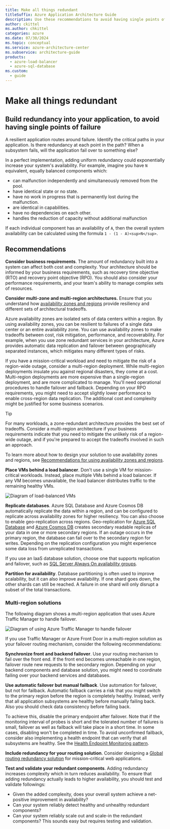 ```yaml
---
title: Make all things redundant
titleSuffix: Azure Application Architecture Guide
description: Use these recommendations to avoid having single points of failure, by building redundancy into your application.
author: ckittel
ms.author: chkittel
categories: azure
ms.date: 07/30/2024
ms.topic: conceptual
ms.service: azure-architecture-center
ms.subservice: architecture-guide
products:
  - azure-load-balancer
  - azure-sql-database
ms.custom:
  - guide
---
```


# Make all things redundant

## Build redundancy into your application, to avoid having single points of failure

A resilient application routes around failure. Identify the critical paths in your application. Is there redundancy at each point in the path? When a subsystem fails, will the application fail over to something else?
 
In a perfect implementation, adding uniform redundancy could exponentially increase your system's availability. For example, imagine you have `N` equivalent, equally balanced components which:

- can malfunction independently and simultaneously removed from the pool.
- have identical state or no state.
- have no work in progress that is permanently lost during the malfunction.
- are identical in capabilities.
- have no dependencies on each other.
- handles the reduction of capacity without additional malfunction

If each individual component has an availability of `A`, then the overall system availability can be calculated using the formula `1 - (1 - A)<sup>N</sup>`.

## Recommendations

**Consider business requirements**. The amount of redundancy built into a system can affect both cost and complexity. Your architecture should be informed by your business requirements, such as recovery time objective (RTO) and recovery point objective (RPO). You should also consider your performance requirements, and your team's ability to manage complex sets of resources.

**Consider multi-zone and multi-region architectures.** Ensure that you understand how [availability zones and regions](/azure/reliability/availability-zones-overview) provide resiliency and different sets of architectural tradeoffs.

Azure availability zones are isolated sets of data centers within a region. By using availability zones, you can be resilient to failures of a single data center or an entire availability zone. You can use availability zones to make tradeoffs between cost, risk mitigation, performance, and recoverability. For example, when you use zone redundant services in your architecture, Azure provides automatic data replication and failover between geographically separated instances, which mitigates many different types of risks.

If you have a mission-critical workload and need to mitigate the risk of a region-wide outage, consider a multi-region deployment. While multi-region deployments insulate you against regional disasters, they come at a cost. Multi-region deployments are more expensive than a single-region deployment, and are more complicated to manage. You'll need operational procedures to handle failover and failback. Depending on your RPO requirements, you might need to accept slightly lower performance to enable cross-region data replication. The additional cost and complexity might be justified for some business scenarios.

> [!TIP]
> For many workloads, a zone-redundant architecture provides the best set of tradeoffs. Consider a multi-region architecture if your business requirements indicate that you need to mitigate the unlikely risk of a region-wide outage, and if you're prepared to accept the tradeoffs involved in such an approach.

To learn more about how to design your solution to use availability zones and regions, see [Recommendations for using availability zones and regions](/azure/well-architected/reliability/regions-availability-zones).

**Place VMs behind a load balancer**. Don't use a single VM for mission-critical workloads. Instead, place multiple VMs behind a load balancer. If any VM becomes unavailable, the load balancer distributes traffic to the remaining healthy VMs.

![Diagram of load-balanced VMs](./images/load-balancing.svg)

**Replicate databases**. Azure SQL Database and Azure Cosmos DB automatically replicate the data within a region, and can be configured to replicate across availability zones for higher resiliency. You can also choose to enable geo-replication across regions. Geo-replication for [Azure SQL Database][sql-geo-replication] and [Azure Cosmos DB][cosmos-db-geo-replication] creates secondary readable replicas of your data in one or more secondary regions. If an outage occurs in the primary region, the database can fail over to the secondary region for writes. Depending on the replication configuration you might experience some data loss from unreplicated transactions.

If you use an IaaS database solution, choose one that supports replication and failover, such as [SQL Server Always On availability groups][sql-always-on].

**Partition for availability**. Database partitioning is often used to improve scalability, but it can also improve availability. If one shard goes down, the other shards can still be reached. A failure in one shard will only disrupt a subset of the total transactions.

### Multi-region solutions

The following diagram shows a multi-region application that uses Azure Traffic Manager to handle failover.

![Diagram of using Azure Traffic Manager to handle failover](./images/failover.svg)

If you use Traffic Manager or Azure Front Door in a multi-region solution as your failover routing mechanism, consider the following recommendations:

**Synchronize front and backend failover**. Use your routing mechanism to fail over the front end. If the front end becomes unreachable in one region, failover route new requests to the secondary region. Depending on your backend components and database solution, you might need to coordinate failing over your backend services and databases.

**Use automatic failover but manual failback**. Use automation for failover, but not for failback. Automatic failback carries a risk that you might switch to the primary region before the region is completely healthy. Instead, verify that all application subsystems are healthy before manually failing back. Also you should check data consistency before failing back.

To achieve this, disable the primary endpoint after failover. Note that if the monitoring interval of probes is short and the tolerated number of failures is small, failover as well as failback will take place in a short time. In some cases, disabling won't be completed in time. To avoid unconfirmed failback, consider also implementing a health endpoint that can verify that all subsystems are healthy. See the [Health Endpoint Monitoring pattern].

**Include redundancy for your routing solution**. Consider designing a [Global routing redundancy solution](../networking/global-web-applications/overview.md) for mission-critical web applications.

**Test and validate your redundant components**. Adding redundancy increases complexity which in turn reduces availability. To ensure that adding redundancy actually leads to higher availability, you should test and validate followings: 
* Given the added complexity, does your overall system achieve a net-positive improvement in availability?
* Can your system reliably detect healthy and unhealthy redundant components?
* Can your system reliably scale out and scale-in the redundant components? This sounds easy but requires testing and validation.

<!-- links -->

[cosmos-db-geo-replication]: /azure/cosmos-db/distribute-data-globally
[sql-always-on]: /sql/database-engine/availability-groups/windows/always-on-availability-groups-sql-server?view=sql-server-ver15&preserve-view=true
[sql-geo-replication]: /azure/sql-database/sql-database-geo-replication-overview
[Health Endpoint Monitoring pattern]: ../../patterns/health-endpoint-monitoring.yml
